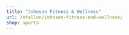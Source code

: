 ```yaml
---
title: "Johnson Fitness & Wellness"
url: /ofallon/johnson-fitness-and-wellness/
shop: sports
---
```

